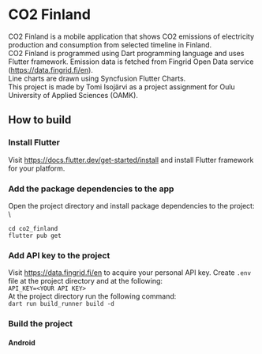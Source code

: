 # CO2 Finland
CO2 Finland is a mobile application that shows CO2 emissions of electricity production and consumption from selected timeline in Finland. \
CO2 Finland is programmed using Dart programming language and uses Flutter framework. Emission data is fetched from Fingrid Open Data service (https://data.fingrid.fi/en). \
Line charts are drawn using Syncfusion Flutter Charts. \
This project is made by Tomi Isojärvi as a project assignment for Oulu University of Applied Sciences (OAMK).

## How to build
### Install Flutter
Visit https://docs.flutter.dev/get-started/install and install Flutter framework for your platform.
### Add the package dependencies to the app
Open the project directory and install package dependencies to the project: \
```
cd co2_finland
flutter pub get
```
### Add API key to the project
Visit https://data.fingrid.fi/en to acquire your personal API key.
Create `.env` file at the project directory and at the following: \
`API_KEY=<YOUR API KEY>` \
At the project directory run the following command: \
`dart run build_runner build -d`
### Build the project
#### Android
